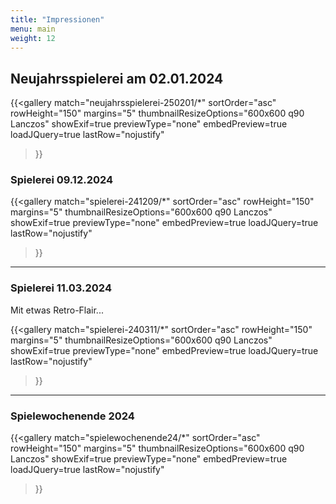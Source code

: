 ```yaml
---
title: "Impressionen"
menu: main
weight: 12
---
```


## Neujahrsspielerei am 02.01.2024

{{<gallery
    match="neujahrsspielerei-250201/*"
    sortOrder="asc"
    rowHeight="150"
    margins="5"
    thumbnailResizeOptions="600x600 q90 Lanczos"
    showExif=true
    previewType="none"
    embedPreview=true
    loadJQuery=true
    lastRow="nojustify"
>}}

### Spielerei 09.12.2024

{{<gallery
    match="spielerei-241209/*"
    sortOrder="asc"
    rowHeight="150"
    margins="5"
    thumbnailResizeOptions="600x600 q90 Lanczos"
    showExif=true
    previewType="none"
    embedPreview=true
    loadJQuery=true
    lastRow="nojustify"
>}}

---
### Spielerei 11.03.2024

Mit etwas Retro-Flair... 

{{<gallery
    match="spielerei-240311/*"
    sortOrder="asc"
    rowHeight="150"
    margins="5"
    thumbnailResizeOptions="600x600 q90 Lanczos"
    showExif=true
    previewType="none"
    embedPreview=true
    loadJQuery=true
    lastRow="nojustify"
>}}

---
### Spielewochenende 2024

{{<gallery
    match="spielewochenende24/*"
    sortOrder="asc"
    rowHeight="150"
    margins="5"
    thumbnailResizeOptions="600x600 q90 Lanczos"
    showExif=true
    previewType="none"
    embedPreview=true
    loadJQuery=true
    lastRow="nojustify"
>}}
